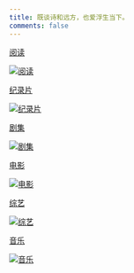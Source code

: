 ```yaml
---
title: 既谈诗和远方，也爱浮生当下。
comments: false
---
```


<div class="post-body">
  <div class="subpage-box">
    <div class="subpage-box-cover">
      <a href="books/" data-pjax-state="">
        <p class="image-caption">阅读</p>
        <img alt="阅读" data-src="/img/bg/culture/book_cover.webp" src="/img/bg/culture/book_cover.webp" data-loaded="true"></a>
    </div>
    <div class="subpage-box-cover">
      <a href="documentaries/" data-pjax-state="">
        <p class="image-caption">纪录片</p>
        <img alt="纪录片" data-src="/img/bg/culture/jilupian_cover.webp" src="/img/bg/culture/jilupian_cover.webp" data-loaded="true"></a>
    </div>
    <div class="subpage-box-cover">
      <a href="shows/" data-pjax-state="">
        <p class="image-caption">剧集</p>
        <img alt="剧集" data-src="/img/bg/culture/show_cover.webp" src="/img/bg/culture/show_cover.webp" data-loaded="true"></a>
    </div>
    <div class="subpage-box-cover">
      <a href="movies/" data-pjax-state="">
        <p class="image-caption">电影</p>
        <img alt="电影" data-src="/img/bg/culture/movie_cover.webp" src="/img/bg/culture/movie_cover.webp" data-loaded="true"></a>
    </div>
    <div class="subpage-box-cover">
      <a href="variety-show/" data-pjax-state="">
        <p class="image-caption">综艺</p>
        <img alt="综艺" data-src="/img/bg/culture/zongyi_cover.webp" src="/img/bg/culture/zongyi_cover.webp" data-loaded="true"></a>
    </div>
    <div class="subpage-box-cover">
      <a href="music/" data-pjax-state="">
        <p class="image-caption">音乐</p>
        <img alt="音乐" data-src="/img/bg/culture/music_cover.webp" src="/img/bg/culture/music_cover.webp" data-loaded="true"></a>
    </div>
  </div>
</div>